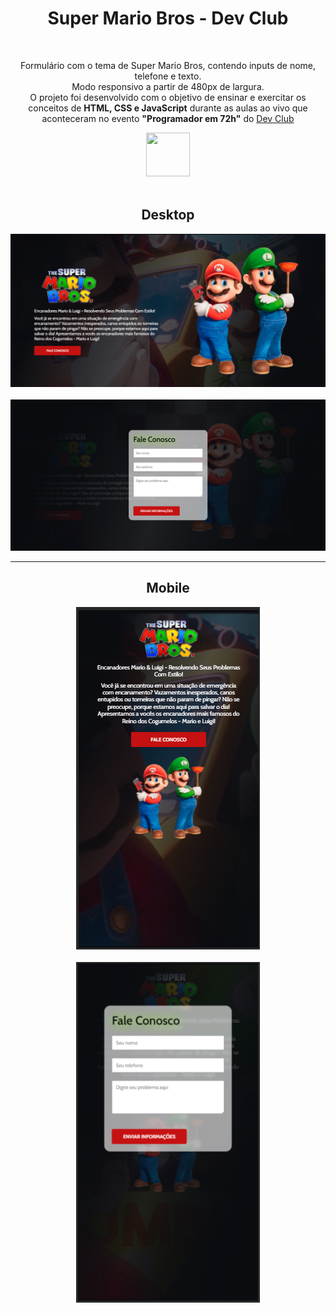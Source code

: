 <h1 align=center>Super Mario Bros - Dev Club</h1>
<br>
<p align=center>Formulário com o tema de Super Mario Bros, contendo inputs de nome, telefone e texto. 
  <br>
  Modo responsivo a partir de 480px de largura.
  <br>
  O projeto foi desenvolvido com o objetivo de ensinar e exercitar os conceitos de <b>HTML, CSS e JavaScript</b> durante as aulas ao vivo que aconteceram no evento <b>"Programador em 72h"</b> do <a href="https://rodolfomori.com.br/devclub/" target="_blank">Dev Club</a></p>
<div align=center>
  <a href="https://rodolfomori.com.br/devclub/">
    <img width=70px height=70px src="https://rodolfomori.com.br/wp-content/webp-express/webp-images/uploads/elementor/thumbs/LOGO_1-pl6s0w83bob17fyv2myc9hccfjkrd6md916y3lfbcg.png.webp">
  </a>
</div>
<br>

<div align=center>
  <h2>Desktop</h2>
  <a href="https://cyberxdolly.github.io/projeto-mario-bros/">
    <img src="https://github.com/CYBERxDOLLY/projeto-mario-bros/blob/main/assets/img/mario-desktop.png?raw=true">
    <br><br>
    <img src="https://github.com/CYBERxDOLLY/projeto-mario-bros/blob/main/assets/img/mario-desktop-form.png?raw=true"></a>
    <hr>
  <h2>Mobile</h2>
    <img src="https://github.com/CYBERxDOLLY/projeto-mario-bros/blob/main/assets/img/mario-mobile.png?raw=true">
    <br><br>
    <img src="https://github.com/CYBERxDOLLY/projeto-mario-bros/blob/main/assets/img/mario-mobile-form.png?raw=true">
  </a>
</div>
<br>
